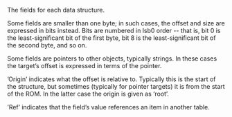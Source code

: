 <p>The fields for each data structure.</p>

<p>Some fields are smaller than one byte; in such cases, the
offset and size are expressed in bits instead. Bits are numbered in
lsb0 order -- that is, bit 0 is the least-significant bit of the first
byte, bit 8 is the least-significant bit of the second byte, and so
on.</p>

<p>Some fields are pointers to other objects, typically strings. In
these cases the target’s offset is expressed in terms of the
pointer.</p>

<p>’Origin’ indicates what the offset is relative to. Typically this is
the start of the structure, but sometimes (typically for pointer
targets) it is from the start of the ROM. In the latter case the origin
is given as ‘root’.</p>

<p>’Ref’ indicates that the field’s value references an item in another
table.</p>
